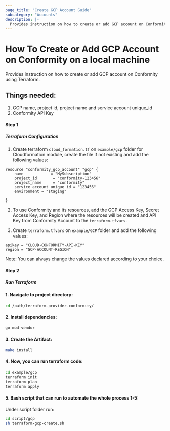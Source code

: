 ```yaml
---
page_title: "Create GCP Account Guide"
subcategory: "Accounts"
description: |-
  Provides instruction on how to create or add GCP account on Conformity using Terraform.
---
```


# How To Create or Add GCP Account on Conformity on a local machine
Provides instruction on how to create or add GCP account on Conformity using Terraform.

## Things needed:
1. GCP name, project id, project name and service account unique_id
2. Conformity API Key

#### Step 1

##### Terraform Configuration

1. Create terraform `cloud_formation.tf` on `example/gcp` folder for Cloudformation module, create the file if not existing and add the following values:
```hcl
resource "conformity_gcp_account" "gcp" {
    name            = "MySubscription"
    project_id       = "conformity-123456"
    project_name     = "conformity"
    service_account_unique_id = "123456"
    environment = "staging"

}
```
2. To use Conformity and its resources, add the GCP Access Key, Secret Access Key, and Region where the resources will be created and API Key from Conformity Account to the `terraform.tfvars`. 

3. Create `terraform.tfvars` on `example/GCP` folder and add the following values:

```hcl
apikey = "CLOUD-CONFORMITY-API-KEY"
region = "GCP-ACCOUNT-REGION"
```
Note: You can always change the values declared according to your choice.

#### Step 2

##### Run Terraform

#### 1. Navigate to project directory:
```sh
cd /path/terraform-provider-conformity/
```
#### 2. Install dependencies:
```sh
go mod vendor
```
#### 3. Create the Artifact:
```sh
make install
```
#### 4. Now, you can run terraform code:
```sh
cd example/gcp
terraform init
terraform plan
terraform apply
```
#### 5. Bash script that can run to automate the whole process 1-5:

Under script folder run:
```sh
cd script/gcp
sh terraform-gcp-create.sh
```
